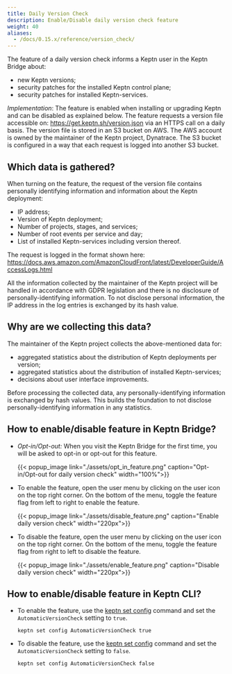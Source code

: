 ```yaml
---
title: Daily Version Check
description: Enable/Disable daily version check feature
weight: 40
aliases:
  - /docs/0.15.x/reference/version_check/
---
```


The feature of a daily version check informs a Keptn user in the Keptn Bridge about:

-	new Keptn versions;
-	security patches for the installed Keptn control plane;
-	security patches for installed Keptn-services. 

*Implementation*: The feature is enabled when installing or upgrading Keptn and can be disabled as explained below. The feature requests a version file accessible on: https://get.keptn.sh/version.json via an HTTPS call on a daily basis. The version file is stored in an S3 bucket on AWS. The AWS account is owned by the maintainer of the Keptn project, Dynatrace. The S3 bucket is configured in a way that each request is logged into another S3 bucket. 

## Which data is gathered?

When turning on the feature, the request of the version file contains personally identifying information and information about the Keptn deployment: 

*	IP address;
*	Version of Keptn deployment;
*	Number of projects, stages, and services; 
*	Number of root events per service and day;
*	List of installed Keptn-services including version thereof. 

The request is logged in the format shown here: https://docs.aws.amazon.com/AmazonCloudFront/latest/DeveloperGuide/AccessLogs.html

All the information collected by the maintainer of the Keptn project will be handled in accordance with GDPR legislation and there is no disclosure of personally-identifying information. To not disclose personal information, the IP address in the log entries is exchanged by its hash value.

## Why are we collecting this data? 

The maintainer of the Keptn project collects the above-mentioned data for: 

* aggregated statistics about the distribution of Keptn deployments per version;
* aggregated statistics about the distribution of installed Keptn-services;
* decisions about user interface improvements.

Before processing the collected data, any personally-identifying information is exchanged by hash values. This builds the foundation to not disclose personally-identifying information in any statistics. 

## How to enable/disable feature in Keptn Bridge?

* *Opt-in/Opt-out:* When you visit the Keptn Bridge for the first time, you will be asked to opt-in or opt-out for this feature.

    {{< popup_image
        link="./assets/opt_in_feature.png"
        caption="Opt-in/Opt-out for daily version check"
        width="100%">}}

* To enable the feature, open the user menu by clicking on the user icon on the top right corner. On the bottom of the menu, toggle the feature flag from left to right to enable the feature.

    {{< popup_image
        link="./assets/disable_feature.png"
        caption="Enable daily version check"
        width="220px">}}

* To disable the feature, open the user menu by clicking on the user icon on the top right corner. On the bottom of the menu, toggle the feature flag from right to left to disable the feature.

    {{< popup_image
        link="./assets/enable_feature.png"
        caption="Disable daily version check"
        width="220px">}}

## How to enable/disable feature in Keptn CLI?

* To enable the feature, use the [keptn set config](../../reference/cli/commands/keptn_set_config/) command and set the `AutomaticVersionCheck` setting to `true`. 

    ```console
    keptn set config AutomaticVersionCheck true
    ```

* To disable the feature, use the [keptn set config](../../reference/cli/commands/keptn_set_config/) command and set the `AutomaticVersionCheck` setting to `false`. 

    ```console
    keptn set config AutomaticVersionCheck false
    ```